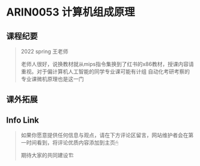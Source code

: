 
# ARIN0053 计算机组成原理

## 课程纪要
> 2022 spring 王老师
> 
> 老师人很好，说换教材就从mips指令集换到了红书的x86教材，授课内容请重视。对于偏计算机人工智能的同学专业课可能有计组
> 自动化考研考察的专业课微机原理也是这一门
> 
> 
## 课外拓展

## Info Link


> 如果你愿意提供任何信息与观点，请在下方评论区留言，网站维护者会在第一时间看到，将评论优质内容添加到主页🖱
>
> 期待大家的共同建设🏗

